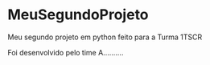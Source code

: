 # MeuSegundoProjeto
Meu segundo projeto em python feito para a Turma 1TSCR

Foi desenvolvido pelo time A..........
